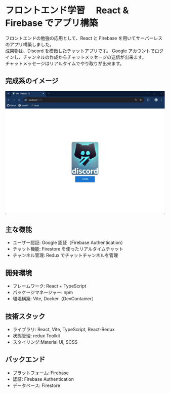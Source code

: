 # フロントエンド学習　 React & Firebase でアプリ構築

フロントエンドの勉強の応用として、React と Firebase を用いてサーバーレスのアプリ構築しました。  
成果物は、Discord を模倣したチャットアプリです。
Google アカウントでログインし、チャンネルの作成からチャットメッセージの送信が出来ます。  
チャットメッセージはリアルタイムでやり取りが出来ます。

## 完成系のイメージ

![成果物](成果物.gif)

## 主な機能

- ユーザー認証: Google 認証（Firebase Authentication）
- チャット機能: Firestore を使ったリアルタイムチャット
- チャンネル管理: Redux でチャットチャンネルを管理

## 開発環境

- フレームワーク: React + TypeScript
- パッケージマネージャー: npm
- 環境構築: Vite, Docker（DevContainer）

## 技術スタック

- ライブラリ: React, Vite, TypeScript, React-Redux
- 状態管理: redux Toolkit
- スタイリング:Material UI, SCSS

## バックエンド

- プラットフォーム: Firebase
- 認証: Firebase Authentication
- データベース: Firestore
